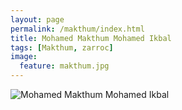 ```yaml
---
layout: page
permalink: /makthum/index.html
title: Mohamed Makthum Mohamed Ikbal
tags: [Makthum, zarroc]
image:
  feature: makthum.jpg
---
```


  <img src="{{ site.url }}/images/makthum.jpg" alt="Mohamed Makthum Mohamed Ikbal">


